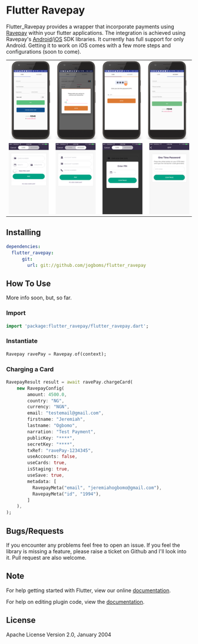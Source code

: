 # Flutter Ravepay

Flutter_Ravepay provides a wrapper that incorporate payments using [Ravepay](https://rave.flutterwave.com/) within your flutter applications. The integration is achieved using Ravepay's [Android](https://flutterwavedevelopers.readme.io/docs/android)/[iOS](https://flutterwavedevelopers.readme.io/docs/ios) SDK libraries. It currently has full support for only Android. Getting it to work on iOS comes with a few more steps and configurations (soon to come).

<div style="text-align: center">
    <table>
        <tr>
            <td style="text-align: center">
                <img src="./screenshots/android.png" width="100%" />
            </td>
        </tr>
        <tr>
            <td style="text-align: center">
                <img src="./screenshots/ios.png" width="100%" />
            </td>
        </tr>
    </table>
</div>

## Installing

```yaml
dependencies:
  flutter_ravepay:
      git:
        url: git://github.com/jogboms/flutter_ravepay
```

## How To Use

More info soon, but, so far.

### Import

```dart
import 'package:flutter_ravepay/flutter_ravepay.dart';
```

### Instantiate

```dart
Ravepay ravePay = Ravepay.of(context);
```

### Charging a Card

```dart
RavepayResult result = await ravePay.chargeCard(
    new RavepayConfig(
        amount: 4500.0,
        country: "NG",
        currency: "NGN",
        email: "testemail@gmail.com",
        firstname: "Jeremiah",
        lastname: "Ogbomo",
        narration: "Test Payment",
        publicKey: "****",
        secretKey: "****",
        txRef: "ravePay-1234345",
        useAccounts: false,
        useCards: true,
        isStaging: true,
        useSave: true,
        metadata: [
          RavepayMeta("email", "jeremiahogbomo@gmail.com"),
          RavepayMeta("id", "1994"),
        ]
    ),
);
```

## Bugs/Requests

If you encounter any problems feel free to open an issue. If you feel the library is
missing a feature, please raise a ticket on Github and I'll look into it.
Pull request are also welcome.

## Note

For help getting started with Flutter, view our online
[documentation](https://flutter.io/).

For help on editing plugin code, view the [documentation](https://flutter.io/platform-plugins/#edit-code).

## License

Apache License Version 2.0, January 2004
